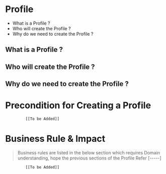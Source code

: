# Profile

* What is a Profile ?
* Who will create the Profile ?
* Why do we need to create the Profile ? 

## What is a Profile ?

## Who will create the Profile ?

## Why do we need to create the Profile ?

# Precondition for Creating a Profile



             [[To be Added]]
 




# Business Rule & Impact 

> Business rules are listed in the below section which requires Domain understanding, hope the previous sections of the Profile Refer [-----]


             [[To be Added]]
 


